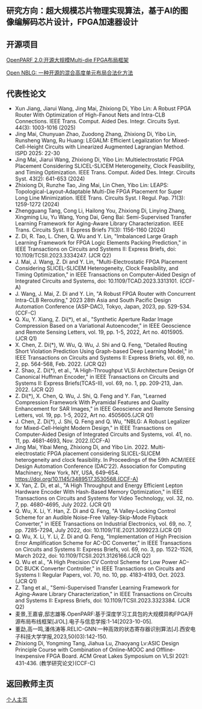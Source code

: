 研究方向：超大规模芯片物理实现算法，基于AI的图像编解码芯片设计，FPGA加速器设计
---

开源项目
---
[OpenPARF 2.0:开源大规模Multi-die FPGA布局框架](https://www.bilibili.com/opus/893608589253410824?spm_id_from=333.1387.0.0)    

[Open NBLG: 一种开源的混合高度单元布局合法化方法](https://www.bilibili.com/opus/983934985820962818?spm_id_from=333.1387.0.0)

代表性论文
---
- Xun Jiang, Jiarui Wang, Jing Mai, Zhixiong Di, Yibo Lin: A Robust FPGA Router With Optimization of High-Fanout Nets and Intra-CLB Connections. IEEE Trans. Comput. Aided Des. Integr. Circuits Syst. 44(3): 1003-1016 (2025)
- Jing Mai, Chunyuan Zhao, Zuodong Zhang, Zhixiong Di, Yibo Lin, Runsheng Wang, Ru Huang: LEGALM: Efficient Legalization for Mixed-Cell-Height Circuits with Linearized Augmented Lagrangian Method. ISPD 2025: 22-30
- Jing Mai, Jiarui Wang, Zhixiong Di, Yibo Lin: Multielectrostatic FPGA Placement Considering SLICEL-SLICEM Heterogeneity, Clock Feasibility, and Timing Optimization. IEEE Trans. Comput. Aided Des. Integr. Circuits Syst. 43(2): 641-653 (2024)
- Zhixiong Di, Runzhe Tao, Jing Mai, Lin Chen, Yibo Lin: LEAPS: Topological-Layout-Adaptable Multi-Die FPGA Placement for Super Long Line Minimization. IEEE Trans. Circuits Syst. I Regul. Pap. 71(3): 1259-1272 (2024)
- Zhengguang Tang, Cong Li, Hailong You, Zhixiong Di, Linying Zhang, Xingming Liu, Yu Wang, Yong Dai, Geng Bai: Semi-Supervised Transfer Learning Framework for Aging-Aware Library Characterization. IEEE Trans. Circuits Syst. II Express Briefs 71(3): 1156-1160 (2024)
- Z. Di, R. Tao, L. Chen, Q. Wu and Y. Lin, "Imbalanced Large Graph Learning Framework for FPGA Logic Elements Packing Prediction," in IEEE Transactions on Circuits and Systems II: Express Briefs, doi: 10.1109/TCSII.2023.3334247. (JCR Q2)  
- J. Mai, J. Wang, Z. Di and Y. Lin, "Multi-Electrostatic FPGA Placement Considering SLICEL-SLICEM Heterogeneity, Clock Feasibility, and Timing Optimization," in IEEE Transactions on Computer-Aided Design of Integrated Circuits and Systems, doi: 10.1109/TCAD.2023.3313101. (CCF-A)  
- J. Wang, J. Mai, Z. Di and Y. Lin, "A Robust FPGA Router with Concurrent Intra-CLB Rerouting," 2023 28th Asia and South Pacific Design Automation Conference (ASP-DAC), Tokyo, Japan, 2023, pp. 529-534. (CCF-C)  
- Q. Xu, Y. Xiang, Z. Di(*), et al., "Synthetic Aperture Radar Image Compression Based on a Variational Autoencoder," in IEEE Geoscience and Remote Sensing Letters, vol. 19, pp. 1-5, 2022, Art no. 4015905. (JCR Q1)  
- X. Chen, Z. Di(*), W. Wu, Q. Wu, J. Shi and Q. Feng, "Detailed Routing Short Violation Prediction Using Graph-based Deep Learning Model," in IEEE Transactions on Circuits and Systems II: Express Briefs, vol. 69, no. 2, pp. 564-568, Feb. 2022. (JCR Q2)
- Z. Shao, Z. Di(*), et al., "A High-Throughput VLSI Architecture Design Of Canonical Huffman Encoder," in IEEE Transactions on Circuits and Systems II: Express Briefs(TCAS-II), vol. 69, no. 1, pp. 209-213, Jan. 2022. (JCR Q2)
- Z. Di(*), X. Chen, Q. Wu, J. Shi, Q. Feng and Y. Fan, "Learned Compression Framework With Pyramidal Features and Quality Enhancement for SAR Images," in IEEE Geoscience and Remote Sensing Letters, vol. 19, pp. 1-5, 2022, Art no. 4505605.(JCR Q1)
- J. Chen, Z. Di(*), J. Shi, Q. Feng and Q. Wu, "NBLG: A Robust Legalizer for Mixed-Cell-Height Modern Design," in IEEE Transactions on Computer-Aided Design of Integrated Circuits and Systems, vol. 41, no. 11, pp. 4681-4693, Nov. 2022.(CCF-A)
- Jing Mai, Yibai Meng, Zhixiong Di, and Yibo Lin. 2022. Multi-electrostatic FPGA placement considering SLICEL-SLICEM heterogeneity and clock feasibility. In Proceedings of the 59th ACM/IEEE Design Automation Conference (DAC’22). Association for Computing Machinery, New York, NY, USA, 649–654. https://doi.org/10.1145/3489517.3530568.(CCF-A)
- X. Yan, Z. Di, et al., "A High Throughput and Energy Efficient Lepton Hardware Encoder With Hash-Based Memory Optimization," in IEEE Transactions on Circuits and Systems for Video Technology, vol. 32, no. 7, pp. 4680-4695, July 2022. (JCR Q1)
- Q. Wu, X. Li, Y. Han, Z. Di and Q. Feng, "A Valley-Locking Control Scheme for an Audible Noise-Free Valley-Skip-Mode Flyback Converter," in IEEE Transactions on Industrial Electronics, vol. 69, no. 7, pp. 7285-7294, July 2022, doi: 10.1109/TIE.2021.3099223.(JCR Q1)  
- Q. Wu, X. Li, Y. Li, Z. Di and Q. Feng, "Implementation of High Precision Error Amplification Scheme for AC-DC Converter," in IEEE Transactions on Circuits and Systems II: Express Briefs, vol. 69, no. 3, pp. 1522-1526, March 2022, doi: 10.1109/TCSII.2021.3126166.(JCR Q2)
- Q. Wu et al., "A High Precision CV Control Scheme for Low Power AC–DC BUCK Converter Controller," in IEEE Transactions on Circuits and Systems I: Regular Papers, vol. 70, no. 10, pp. 4183-4193, Oct. 2023. (JCR Q1)  
- Z. Tang et al., "Semi-Supervised Transfer Learning Framework for Aging-Aware Library Characterization," in IEEE Transactions on Circuits and Systems II: Express Briefs, doi: 10.1109/TCSII.2023.3323384. (JCR Q2)  
- 麦景,王嘉睿,邸志雄等.OpenPARF:基于深度学习工具包的大规模异构FPGA开源布局布线框架[J/OL].电子与信息学报:1-14[2023-10-05].
- 董勐,高一鸣,潘伟涛等.RELIC-GNN:一种高效的状态寄存器识别算法[J].西安电子科技大学学报,2023,50(03):142-150.  
- Zhixiong Di, Yongming Tang, Jiahua Lu, Zhaoyang Lv:ASIC Design Principle Course with Combination of Online-MOOC and Offline-Inexpensive FPGA Board. ACM Great Lakes Symposium on VLSI 2021: 431-436. (教学研究论文)(CCF-C)



**返回教师主页**
---
[个人主页](http://www.dizhixiong.cn/)
